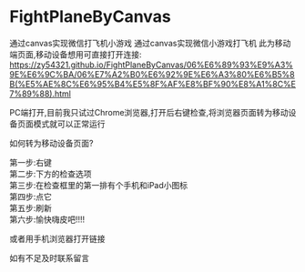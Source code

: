 # FightPlaneByCanvas
通过canvas实现微信打飞机小游戏
通过canvas实现微信小游戏打飞机
此为移动端页面,移动设备想用可直接打开连接:
https://zy54321.github.io/FightPlaneByCanvas/06%E6%89%93%E9%A3%9E%E6%9C%BA/06%E7%A2%B0%E6%92%9E%E6%A3%80%E6%B5%8B(%E5%AE%8C%E6%95%B4%E5%8F%AF%E8%BF%90%E8%A1%8C%E7%89%88).html

PC端打开,目前我只试过Chrome浏览器,打开后右键检查,将浏览器页面转为移动设备页面模式就可以正常运行

如何转为移动设备页面?

第一步:右键    
第二步:下方的检查选项   
第三步:在检查框里的第一排有个手机和iPad小图标   
第四步:点它    
第五步:刷新    
第六步:愉快嗨皮吧!!!!   

或者用手机浏览器打开链接

如有不足及时联系留言
